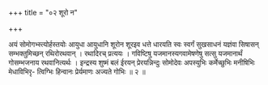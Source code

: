 +++
title = "०२ शूरो न"

+++

अयं सोमोगभ्स्त्योर्हस्तयोः आयुधा आयुधानि शूरोन शूरइव धत्ते धारयति स्वः स्वर्गं सुखसाधनं यज्ञंवा सिषासन् सम्भक्तुमिच्छन् रथिरोरथवान् । रथादिरच् प्रत्ययः । गविष्टिषु यजमानस्यगवामेषणेषु सत्सु यजमानार्थं गोसम्भजनाय रथवानित्यर्थः । इन्द्रस्य शुष्मं बलं ईरयन् प्रेरयन्निन्दुः सोमोदेवः अपस्युभिः कर्मेच्छुभिः मनीषिभिः मेधाविभिरृ- त्विग्भिः हिन्वानः प्रेर्यमाणः अज्यते गोभिः ॥ २ ॥